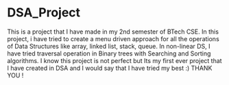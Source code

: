 # DSA_Project
This is a project that I have made in my 2nd semester of BTech CSE. In this project, i have tried to create a menu driven approach for all the operations of Data Structures like array, linked list, stack, queue. In non-linear DS, I have tried traversal operation in Binary trees with Searching and Sorting algorithms. I know this project is not perfect but Its my first ever project that I have created in DSA and I would say that I have tried my best :)
THANK YOU !
